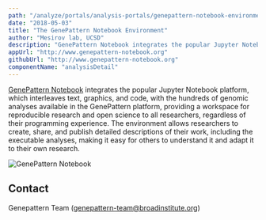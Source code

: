 ```yaml
---
path: "/analyze/portals/analysis-portals/genepattern-notebook-environment"
date: "2018-05-03"
title: "The GenePattern Notebook Environment"
author: "Mesirov lab, UCSD"
description: "GenePattern Notebook integrates the popular Jupyter Notebook platform, which interleaves text, graphics, and code, with the hundreds of genomic analyses available in the GenePattern platform."
appUrl: "http://www.genepattern-notebook.org"
githubUrl: "http://www.genepattern-notebook.org"
componentName: "analysisDetail"
---
```


[GenePattern Notebook](http://www.genepattern-notebook.org) integrates the popular Jupyter Notebook platform, which interleaves text, graphics, and code, with the hundreds of genomic analyses available in the GenePattern platform, providing a workspace for reproducible research and open science to all researchers, regardless of their programming experience. The environment allows researchers to create, share, and publish detailed descriptions of their work, including the executable analyses, making it easy for others to understand it and adapt it to their own research.

![GenePattern Notebook](../../_images/portals/genepattern-notebook.png)

## Contact
Genepattern Team ([genepattern-team@broadinstitute.org](mailto:genepattern-team@broadinstitute.org))
